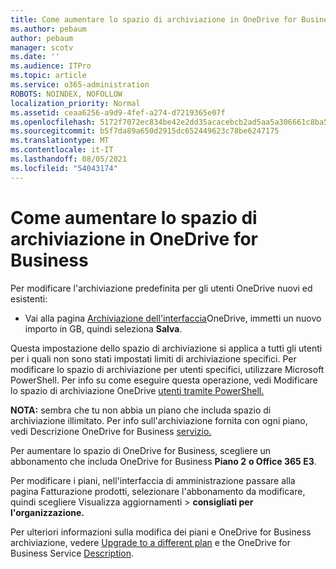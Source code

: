 ```yaml
---
title: Come aumentare lo spazio di archiviazione in OneDrive for Business
ms.author: pebaum
author: pebaum
manager: scotv
ms.date: ''
ms.audience: ITPro
ms.topic: article
ms.service: o365-administration
ROBOTS: NOINDEX, NOFOLLOW
localization_priority: Normal
ms.assetid: ceaa6256-a9d9-4fef-a274-d7219365e07f
ms.openlocfilehash: 5172f7072ec834be42e2dd35acacebcb2ad5aa5a306661c8ba5ff6ed888f63f1
ms.sourcegitcommit: b5f7da89a650d2915dc652449623c78be6247175
ms.translationtype: MT
ms.contentlocale: it-IT
ms.lasthandoff: 08/05/2021
ms.locfileid: "54043174"
---
```

# <a name="how-to-increase-storage-in-onedrive-for-business"></a>Come aumentare lo spazio di archiviazione in OneDrive for Business

Per modificare l'archiviazione predefinita per gli utenti OneDrive nuovi ed esistenti:
  
- Vai alla pagina [Archiviazione dell'interfaccia](https://admin.onedrive.com/?v=StorageSettings)OneDrive, immetti un nuovo importo in GB, quindi seleziona **Salva**.

Questa impostazione dello spazio di archiviazione si applica a tutti gli utenti per i quali non sono stati impostati limiti di archiviazione specifici. Per modificare lo spazio di archiviazione per utenti specifici, utilizzare Microsoft PowerShell. Per info su come eseguire questa operazione, vedi Modificare lo spazio di archiviazione OneDrive [utenti tramite PowerShell.](https://docs.microsoft.com/onedrive/change-user-storage)

**NOTA:** sembra che tu non abbia un piano che includa spazio di archiviazione illimitato. Per info sull'archiviazione fornita con ogni piano, vedi Descrizione OneDrive for Business [servizio.](https://docs.microsoft.com/office365/servicedescriptions/onedrive-for-business-service-description)
  
Per aumentare lo spazio di OneDrive for Business, scegliere un abbonamento che includa OneDrive for Business **Piano 2** **o Office 365 E3**.
  
Per modificare i piani, nell'interfaccia  di amministrazione passare alla pagina Fatturazione prodotti, selezionare l'abbonamento da modificare, quindi scegliere Visualizza aggiornamenti \> [](https://go.microsoft.com/fwlink/p/?linkid=842054) **consigliati per l'organizzazione.**
  
Per ulteriori informazioni sulla modifica dei piani e OneDrive for Business archiviazione, vedere [Upgrade to a different plan](https://docs.microsoft.com/microsoft-365/commerce/subscriptions/upgrade-to-different-plan) e the OneDrive for Business Service [Description](https://docs.microsoft.com/office365/servicedescriptions/onedrive-for-business-service-description).